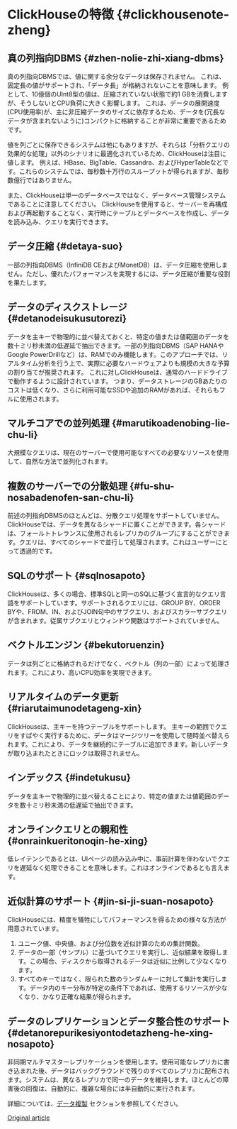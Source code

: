 # ClickHouseの特徴 {#clickhousenote-zheng}

## 真の列指向DBMS {#zhen-nolie-zhi-xiang-dbms}

真の列指向DBMSでは、値に関する余分なデータは保存されません。 これは、固定長の値がサポートされ、「データ長」が格納されないことを意味します。 例として、10億個のUInt8型の値は、圧縮されていない状態で約1 GBを消費しますが、そうしないとCPU負荷に大きく影響します。 これは、データの展開速度(CPU使用率)が、主に非圧縮データのサイズに依存するため、データを(冗長なデータが含まれないように)コンパクトに格納することが非常に重要であるためです。

値を列ごとに保存できるシステムは他にもありますが、それらは「分析クエリの効果的な処理」以外のシナリオに最適化されているため、ClickHouseは注目に値します。 例えば、HBase、BigTable、Cassandra、およびHyperTableなどです。これらのシステムでは、毎秒数十万行のスループットが得られますが、毎秒数億行ではありません。

また、ClickHouseは単一のデータベースではなく、データベース管理システムであることに注意してください。 ClickHouseを使用すると、サーバーを再構成および再起動することなく、実行時にテーブルとデータベースを作成し、データを読み込み、クエリを実行できます。

## データ圧縮 {#detaya-suo}

一部の列指向DBMS（InfiniDB CEおよびMonetDB）は、データ圧縮を使用しません。ただし、優れたパフォーマンスを実現するには、データ圧縮が重要な役割を果たします。

## データのディスクストレージ {#detanodeisukusutorezi}

データを主キーで物理的に並べ替えておくと、特定の値または値範囲のデータを数十ミリ秒未満の低遅延で抽出できます。一部の列指向DBMS（SAP HANAやGoogle PowerDrillなど）は、RAMでのみ機能します。このアプローチでは、リアルタイム分析を行う上で、実際に必要なハードウェアよりも規模の大きな予算の割り当てが推奨されます。 これに対しClickHouseは、通常のハードドライブで動作するように設計されています。 つまり、データストレージのGBあたりのコストは低くなり、さらに利用可能なSSDや追加のRAMがあれば、それらもフルに使用されます。

## マルチコアでの並列処理 {#marutikoadenobing-lie-chu-li}

大規模なクエリは、現在のサーバーで使用可能なすべての必要なリソースを使用して、自然な方法で並列化されます。

## 複数のサーバーでの分散処理 {#fu-shu-nosabadenofen-san-chu-li}

前述の列指向DBMSのほとんどは、分散クエリ処理をサポートしていません。 ClickHouseでは、データを異なるシャードに置くことができます。各シャードは、フォールトトレランスに使用されるレプリカのグループにすることができます。クエリは、すべてのシャードで並行して処理されます。これはユーザーにとって透過的です。

## SQLのサポート {#sqlnosapoto}

ClickHouseは、多くの場合、標準SQLと同一のSQLに基づく宣言的なクエリ言語をサポートしています。サポートされるクエリには、GROUP BY、ORDER BYや、FROM、IN、およびJOIN句中のサブクエリ、およびスカラーサブクエリが含まれます。従属サブクエリとウィンドウ関数はサポートされていません。

## ベクトルエンジン {#bekutoruenzin}

データは列ごとに格納されるだけでなく、ベクトル（列の一部）によって処理されます。これにより、高いCPU効率を実現できます。

## リアルタイムのデータ更新 {#riarutaimunodetageng-xin}

ClickHouseは、主キーを持つテーブルをサポートします。 主キーの範囲でクエリをすばやく実行するために、データはマージツリーを使用して随時並べ替えられます。これにより、データを継続的にテーブルに追加できます。新しいデータが取り込まれたときにロックは取得されません。

## インデックス {#indetukusu}

データを主キーで物理的に並べ替えることにより、特定の値または値範囲のデータを数十ミリ秒未満の低遅延で抽出できます。

## オンラインクエリとの親和性 {#onrainkueritonoqin-he-xing}

低レイテンシであるとは、UIページの読み込み中に、事前計算を伴わないでクエリを遅延なく処理できることを意味します。これはオンラインであるとも言えます。

## 近似計算のサポート {#jin-si-ji-suan-nosapoto}

ClickHouseには、精度を犠牲にしてパフォーマンスを得るための様々な方法が用意されています。

1.  ユニーク値、中央値、および分位数を近似計算のための集計関数。
2.  データの一部（サンプル）に基づいてクエリを実行し、近似結果を取得します。この場合、ディスクから取得されるデータは近似に比例して少なくなります。
3.  すべてのキーではなく、限られた数のランダムキーに対して集計を実行します。データ内のキー分布が特定の条件下であれば、使用するリソースが少なくなり、かなり正確な結果が得られます。

## データのレプリケーションとデータ整合性のサポート {#detanorepurikesiyontodetazheng-he-xing-nosapoto}

非同期マルチマスターレプリケーションを使用します。使用可能なレプリカに書き込まれた後、データはバックグラウンドで残りのすべてのレプリカに配布されます。システムは、異なるレプリカで同一のデータを維持します。ほとんどの障害後の回復は、自動的に、複雑な場合には半自動的に実行されます。

詳細については、[データ複製](../operations/table_engines/replication.md) セクションを参照してください。

[Original article](https://clickhouse.yandex/docs/en/introduction/distinctive_features/) <!--hide-->
